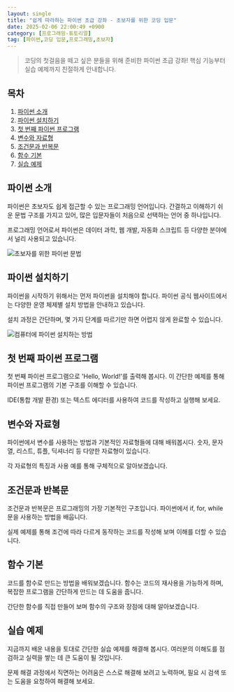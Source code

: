 ```yaml
---
layout: single
title: "쉽게 따라하는 파이썬 초급 강좌 - 초보자를 위한 코딩 입문"
date: 2025-02-06 22:00:49 +0900
category: [프로그래밍-튜토리얼]
tag: [파이썬,코딩 입문,프로그래밍,초보자]
---
```

  
> 코딩의 첫걸음을 떼고 싶은 분들을 위해 준비한 파이썬 초급 강좌! 핵심 기능부터 실습 예제까지 친절하게 안내합니다.

## 목차
1. [파이썬 소개](#파이썬-소개)
2. [파이썬 설치하기](#파이썬-설치하기)
3. [첫 번째 파이썬 프로그램](#첫-번째-파이썬-프로그램)
4. [변수와 자료형](#변수와-자료형)
5. [조건문과 반복문](#조건문과-반복문)
6. [함수 기본](#함수-기본)
7. [실습 예제](#실습-예제)

## 파이썬 소개

파이썬은 초보자도 쉽게 접근할 수 있는 프로그래밍 언어입니다. 간결하고 이해하기 쉬운 문법 구조를 가지고 있어, 많은 입문자들이 처음으로 선택하는 언어 중 하나입니다.


프로그래밍 언어로서 파이썬은 데이터 과학, 웹 개발, 자동화 스크립트 등 다양한 분야에서 널리 사용되고 있습니다.


![초보자를 위한 파이썬 문법](undefined)



## 파이썬 설치하기

파이썬을 시작하기 위해서는 먼저 파이썬을 설치해야 합니다. 파이썬 공식 웹사이트에서는 다양한 운영 체제별 설치 방법을 안내하고 있습니다.


설치 과정은 간단하며, 몇 가지 단계를 따르기만 하면 어렵지 않게 완료할 수 있습니다.


![컴퓨터에 파이썬 설치하는 방법](undefined)



## 첫 번째 파이썬 프로그램

첫 번째 파이썬 프로그램으로 'Hello, World!'를 출력해 봅시다. 이 간단한 예제를 통해 파이썬 프로그램의 기본 구조를 이해할 수 있습니다.


IDE(통합 개발 환경) 또는 텍스트 에디터를 사용하여 코드를 작성하고 실행해 보세요.



## 변수와 자료형

파이썬에서 변수를 사용하는 방법과 기본적인 자료형들에 대해 배워봅시다. 숫자, 문자열, 리스트, 튜플, 딕셔너리 등 다양한 자료형이 있습니다.


각 자료형의 특징과 사용 예를 통해 구체적으로 알아보겠습니다.



## 조건문과 반복문

조건문과 반복문은 프로그래밍의 가장 기본적인 구조입니다. 파이썬에서 if, for, while 문을 사용하는 방법을 배웁니다.


실제 예제를 통해 조건에 따라 다르게 동작하는 코드를 작성해 보며 이해를 더할 수 있습니다.



## 함수 기본

코드를 함수로 만드는 방법을 배워보겠습니다. 함수는 코드의 재사용을 가능하게 하며, 복잡한 프로그램을 간단하게 만드는 데 도움을 줍니다.


간단한 함수를 직접 만들어 보며 함수의 구조와 장점에 대해 알아보겠습니다.



## 실습 예제

지금까지 배운 내용을 토대로 간단한 실습 예제를 해결해 봅시다. 여러분의 이해도를 점검하고 실력을 쌓는 데 큰 도움이 될 것입니다.


문제 해결 과정에서 직면하는 어려움은 스스로 해결해 보려고 노력하며, 필요 시 검색 또는 도움을 요청하여 해결해 보세요.

